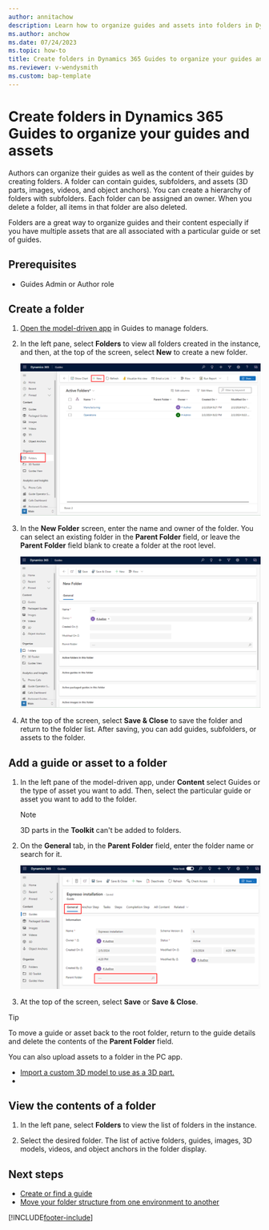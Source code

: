 ```yaml
---
author: annitachow
description: Learn how to organize guides and assets into folders in Dynamics 365 Guides.
ms.author: anchow
ms.date: 07/24/2023
ms.topic: how-to
title: Create folders in Dynamics 365 Guides to organize your guides and assets
ms.reviewer: v-wendysmith
ms.custom: bap-template
---
```


# Create folders in Dynamics 365 Guides to organize your guides and assets

Authors can organize their guides as well as the content of their guides by creating folders. A folder can contain guides, subfolders, and assets (3D parts, images, videos, and object anchors). You can create a hierarchy of folders with subfolders. Each folder can be assigned an owner. When you delete a folder, all items in that folder are also deleted.

Folders are a great way to organize guides and their content especially if you have multiple assets that are all associated with a particular guide or set of guides.

## Prerequisites

- Guides Admin or Author role

## Create a folder

1. [Open the model-driven app](open-model-driven-app.md) in Guides to manage folders.

1. In the left pane, select **Folders** to view all folders created in the instance, and then, at the top of the screen, select **New** to create a new folder.

    ![Folders command highlighted in left pane.](media/folders-command.PNG "Folders command highlighted in left pane")

1. In the **New Folder** screen, enter the name and owner of the folder. You can select an existing folder in the **Parent Folder** field, or leave the **Parent Folder** field blank to create a folder at the root level.

    ![New command highlighted at top of Power Apps screen.](media/folders-new.PNG "New command highlighted at top of Power Apps screen")

1. At the top of the screen, select **Save & Close** to save the folder and return to the folder list. After saving, you can add guides, subfolders, or assets to the folder.

## Add a guide or asset to a folder

1. In the left pane of the model-driven app, under **Content** select Guides or the type of asset you want to add. Then, select the particular guide or asset you want to add to the folder.

   > [!NOTE]
   > 3D parts in the **Toolkit** can't be added to folders.

1. On the **General** tab, in the **Parent Folder** field, enter the folder name or search for it.

    ![General tab and Parent Folder field highlighted.](media/folders-general-tab.PNG "General tab and Parent Folder field highlighted")

1. At the top of the screen, select **Save** or **Save & Close**.

> [!TIP]
> To move a guide or asset back to the root folder, return to the guide details and delete the contents of the **Parent Folder** field.

You can also upload assets to a folder in the PC app. 

- [Import a custom 3D model to use as a 3D part.](pc-app-add-3d-part#import-a-custom-3d-model-to-use-as-a-3d-part)
- 

## View the contents of a folder

1. In the left pane, select **Folders** to view the list of folders in the instance.

1. Select the desired folder. The list of active folders, guides, images, 3D models, videos, and object anchors in the folder display.

## Next steps

- [Create or find a guide](create-guide.md)
- [Move your folder structure from one environment to another](admin-export-import-folders.md)

[!INCLUDE[footer-include](../includes/footer-banner.md)]
